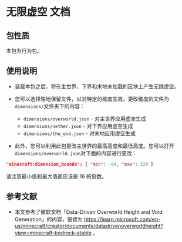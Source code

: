 # 无限虚空 文档

## 包性质

本包为行为包。

## 使用说明

* 装载本包之后，将在主世界、下界和末地未加载的区块上产生无限虚空。

* 您可以选择性地保留文件，以对特定的维度生效。更改维度的文件为`dimensions/`文件夹下的内容：
  * `dimensions/overworld.json` - 对主世界应用虚空生成
  * `dimensions/nether.json` - 对下界应用虚空生成
  * `dimensions/the_end.json` - 对末地应用虚空生成

* 此外，您可以利用此包更改主世界的最高高度和最低高度。您可以打开`dimensions/overworld.json`对下面的内容进行更改：

``` json
"minecraft:dimension_bounds": { "min": -64, "max": 320 }
```

请注意最小值和最大值都应该是 16 的倍数。

## 参考文献

* 本文参考了微软文档「Data-Driven Overworld Height and Void Generation」的内容，链接为 https://learn.microsoft.com/en-us/minecraft/creator/documents/datadrivenoverworldheight?view=minecraft-bedrock-stable 。
